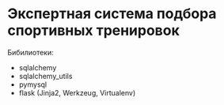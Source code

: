 # Экспертная система подбора спортивных тренировок

Бибилиотеки:  

* sqlalchemy
* sqlalchemy_utils
* pymysql
* flask (Jinja2, Werkzeug, Virtualenv)
